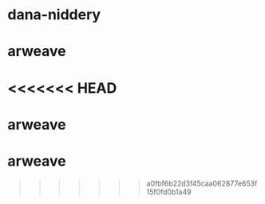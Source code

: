 # dana-niddery
# arweave
<<<<<<< HEAD
=======
# arweave
# arweave
>>>>>>> a0fbf6b22d3f45caa062877e653f15f0fd0b1a49
